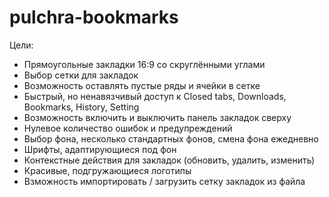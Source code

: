 # pulchra-bookmarks

Цели:
* Прямоугольные закладки 16:9 со скруглёнными углами
* Выбор сетки для закладок
* Возможность оставлять пустые ряды и ячейки в сетке
* Быстрый, но ненавязчивый доступ к Closed tabs, Downloads, Bookmarks, History, Setting
* Возможность включить и выключить панель закладок сверху
* Нулевое количество ошибок и предупреждений
* Выбор фона, несколько стандартных фонов, смена фона ежедневно
* Шрифты, адаптирующиеся под фон
* Контекстные действия для закладок (обновить, удалить, изменить)
* Красивые, подгружающиеся логотипы
* Взможность импортировать / загрузить сетку закладок из файла
